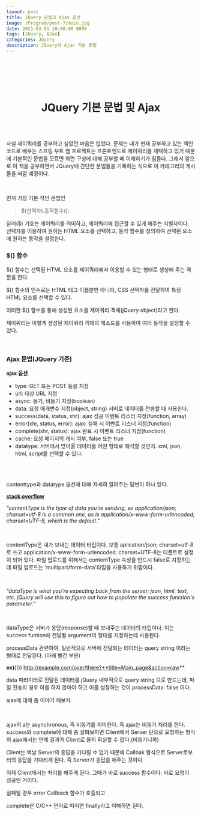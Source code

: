 ```yaml
---
layout: post
title: JQuery 문법과 Ajax 옵션
image: /Program/post-7/main.jpg
date: 2021-03-01 10:00:00 0000
tags: [JQuery, AJax]
categories: JQuery
description: JQuery와 Ajax 기본 문법
---
```


<br><br>
<br><br>

# <center>JQuery 기본 문법 및 Ajax</center>

<br><br>

사실 제이쿼리를 공부하고 싶었던 마음은 없었다. 문제는 내가 현재 공부하고 있는 책인 코드로 배우는 스프링 부트 웹 프로젝트는 프론트엔드로 제이쿼리를 채택하고 있기 때문에 기본적인 문법을 모르면 화면 구성에 대해 공부할 때 이해하기가 힘들다. 그래서 앞으로 이 책을 공부하면서 JQuery에 간단한 문법들을 기록하는 식으로 이 카테고리의 게시물을 써갈 예정이다.

<br>

먼저 가장 기본 적인 문법인

> $(선택자).동작함수();<br>

달러($) 기호는 제이쿼리를 의미하고, 제이쿼리에 접근할 수 있게 해주는 식별자이다. 선택자를 이용하여 원하는 HTML 요소를 선택하고, 동작 함수를 정의하여 선택된 요소에 원하는 동작을 설정한다.

### **$() 함수**

$() 함수는 선택된 HTML 요소를 제이쿼리에서 이용할 수 있는 형태로 생성해 주는 역할을 한다.

$() 함수의 인수로는 HTML 태그 이름뿐만 아니라, CSS 선택자를 전달하여 특정 HTML 요소를 선택할 수 있다.

이러한 $() 함수를 통해 생성된 요소를 제이쿼리 객체(jQuery object)라고 한다.

제이쿼리는 이렇게 생성된 제이쿼리 객체의 메소드를 사용하여 여러 동작을 설정할 수 있다.

<br>

### **Ajax 문법(JQuery 기준)**

**ajax 옵션**

- type: GET 또는 POST 등을 지정
- url: 대상 URL 지정
- async: 동기, 비동기 지정(boolean)
- data: 요청 매개변수 지정(object, string) 서버로 데이터를 전송할 때 사용한다.
- success(data, status, xhr): ajax 성공 이벤트 리스터 지정(function, array)
- error(xhr, status, error): ajax: 실패 시 이벤트 리스너 지정(function)
- complete(xhr, status): ajax 완료 시 이벤트 리스너 지정(function)
- cache: 요청 페이지의 캐시 여부, false 또는 true
- datatype: 서버에서 받아올 데이터를 어떤 형태로 해석할 것인지. xml, json, html, script를 선택할 수 있다.

<br><br>

contenttype과 datatype 옵션에 대해 자세히 알려주는 답변이 하나 있다.

**[stack overflow](https://stackoverflow.com/questions/18701282/what-is-content-type-and-datatype-in-an-ajax-request)**

_"contentType is the type of data you're sending, so application/json; charset=utf-8 is a common one, as is application/x-www-form-urlencoded; charset=UTF-8, which is the default."_

<br>

contentType은 내가 보내는 데이터 타입이다. 보통 aplication/json; charset=utf-8로 쓰고 application/x-www-form-urlencoded; charset=UTF-8는 디폴트로 설정이 되어 있다. 파일 업로드를 위해서는 contentType 속성을 반드시 false로 지정하는데 파일 업로드는 'multipart/form-data'타입을 사용하기 위함이다.

<br>

_"dataType is what you're expecting back from the server: json, html, text, etc. jQuery will use this to figure out how to populate the success function's parameter."_

<br>

dataType은 서버가 응답(response)할 때 보내주는 데이터의 타입이다. 이는 success funtion에 전달될 argument의 형태를 지정하는데 사용된다.

processData 관련하여, 일반적으로 서버에 전달되는 데이터는 query string 이라는 형태로 전달된다. (아래 빨간 부분)

**ex)**(()) http://example.com/over/there?**title=Main_page&action=raw**

data 파라미터로 전달된 데이터를 jQuery 내부적으로 query string 으로 만드는데, 파일 전송의 경우 이를 하지 않아야 하고 이를 설정하는 것이 processData: false 이다.

ajax에 대해 좀 이야기 해보자.

<br>

ajax의 a는 asynchronous, 즉 비동기를 의미한다. 즉 ajax는 비동기 처리를 한다. success와 complete에 대해 좀 살펴보자면 Client에서 Server 단으로 요청하는 형식의 ajax에서는 언제 결과가 Client로 올지 확실할 수 없다.(비동기니까)

Client는 백날 Server의 응답을 기다릴 수 없기 때문에 Callbak 형식으로 Server로부터의 응답을 기다리게 된다. 즉 Server가 응답을 해주는 것이다.

이제 Client에서는 처리를 해주게 된다. 그때가 바로 success 함수이다. 바로 요청이 성공인 거이다.

실패일 경우 error Callback 함수가 호출되고

complete은 C/C++ 언어로 따지면 finally라고 이해하면 된다.
